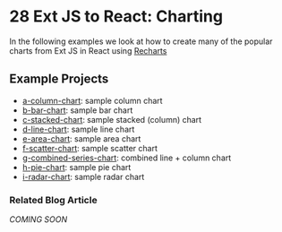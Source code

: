 # 28 Ext JS to React: Charting

In the following examples we look at how to create many of the popular charts from Ext JS in React using [Recharts](https://www.npmjs.com/package/recharts)

## Example Projects

 - [a-column-chart](./a-column-chart): sample column chart
 - [b-bar-chart](./b-bar-chart): sample bar chart
 - [c-stacked-chart](./c-stacked-chart): sample stacked (column) chart
 - [d-line-chart](./d-line-chart): sample line chart
 - [e-area-chart](./e-area-chart): sample area chart
 - [f-scatter-chart](./f-scatter-chart): sample scatter chart
 - [g-combined-series-chart](./g-combined-series-chart): combined line + column chart
 - [h-pie-chart](./h-pie-chart): sample pie chart
 - [i-radar-chart](./i-radar-chart): sample radar chart

### Related Blog Article

*COMING SOON*
